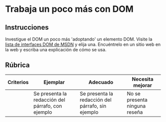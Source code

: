 # Trabaja un poco más con DOM

## Instrucciones

Investigue el DOM un poco más 'adoptando' un elemento DOM. Visite la [lista de interfaces DOM de MSDN](https://developer.mozilla.org/docs/Web/API/Document_Object_Model) y elija una. Encuéntrelo en un sitio web en la web y escriba una explicación de cómo se usa.

## Rúbrica

| Criterios | Ejemplar                                          | Adecuado                                          | Necesita mejorar              |
| --------- | ------------------------------------------------- | ------------------------------------------------- | ----------------------------- |
|           | Se presenta la redacción del párrafo, con ejemplo | Se presenta la redacción del párrafo, sin ejemplo | No se presenta ninguna reseña |
